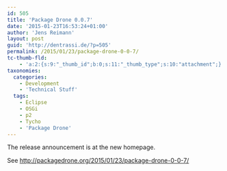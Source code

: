 ```yaml
---
id: 505
title: 'Package Drone 0.0.7'
date: '2015-01-23T16:53:24+01:00'
author: 'Jens Reimann'
layout: post
guid: 'http://dentrassi.de/?p=505'
permalink: /2015/01/23/package-drone-0-0-7/
tc-thumb-fld:
    - 'a:2:{s:9:"_thumb_id";b:0;s:11:"_thumb_type";s:10:"attachment";}'
taxonomies:
  categories:
    - Development
    - 'Technical Stuff'
  tags:
    - Eclipse
    - OSGi
    - p2
    - Tycho
    - 'Package Drone' 
---
```


The release announcement is at the new homepage.

See <http://packagedrone.org/2015/01/23/package-drone-0-0-7/>

<!-- more -->

